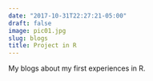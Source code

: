 ```yaml
---
date: "2017-10-31T22:27:21-05:00"
draft: false
image: pic01.jpg
slug: blogs
title: Project in R
---
```


My blogs about my first experiences in R.